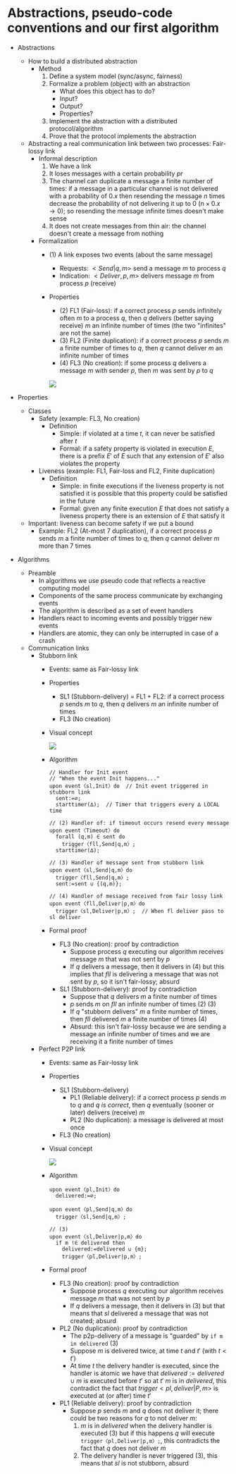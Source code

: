 # Abstractions, pseudo-code conventions and our first algorithm
    
- Abstractions
  - How to build a distributed abstraction
    - Method
      1. Define a system model (sync/async, fairness)
      2. Formalize a problem (object) with an abstraction
          - What does this object has to do?
          - Input?
          - Output?
          - Properties?
      3. Implement the abstraction with a distributed protocol/algorithm
      4. Prove that the protocol implements the abstraction
  - Abstracting a real communication link between two processes: Fair-lossy link
    - Informal description
      1. We have a link
      2. It loses messages with a certain probability $`pr`$
      3. The channel can duplicate a message a finite number of times: if a message in a particular channel is not delivered with a probability of $`0.x`$ then resending the message $`n`$ times decrease the probability of not delivering it up to $`0`$ ($`n \times 0.x \rightarrow 0`$); so resending the message infinite times doesn't make sense
      4. It does not create messages from thin air: the channel doesn't create a message from nothing
    - Formalization
      - (1) A link exposes two events (about the same message)
        - Requests: $`<Send | q,m>`$ send a message $`m`$ to process $`q`$
        - Indication: $`<Deliver, p,m>`$ delivers message $`m`$ from process $`p`$ (receive)
      - Properties
        - (2) FL1 (Fair-loss): if a correct process $`p`$ sends infinitely often $`m`$ to a process $`q`$, then $`q`$ delivers (better saying receive) $`m`$ an infinite number of times (the two "infinites" are not the same)
        - (3) FL2 (Finite duplication): if a correct process $`p`$ sends $`m`$ a finite number of times to $`q`$, then $`q`$ cannot deliver $`m`$ an infinite number of times
        - (4) FL3 (No creation): if some process $`q`$ delivers a message $`m`$ with sender $`p`$, then $`m`$ was sent by $`p`$ to $`q`$

        ![](../../res/img/14.png)

- Properties
  - Classes
    - Safety (example: FL3, No creation)
      - Definition 
        - Simple: if violated at a time $`t`$, it can never be satisfied after $`t`$
        - Formal: if a safety property is violated in execution $`E`$, there is a prefix $`E'`$ of $`E`$ such that any extension of $`E'`$ also violates the property
    - Liveness (example: FL1, Fair-loss and FL2, Finite duplication)
      - Definition
        - Simple: in finite executions if the liveness property is not satisfied it is possible that this property could be satisfied in the future 
        - Formal: given any finite execution $`E`$ that does not satisfy a liveness property there is an extension of $`E`$ that satisfy it
  - Important: liveness can become safety if we put a bound 
    - Example: FL2 (At-most 7 duplication), if a correct process $`p`$ sends $`m`$ a finite number of times to $`q`$, then $`q`$ cannot deliver $`m`$ more than 7 times
- Algorithms
  - Preamble
    - In algorithms we use pseudo code that reflects a reactive computing model
    - Components of the same process communicate by exchanging events
    - The algorithm is described as a set of event handlers
    - Handlers react to incoming events and possibly trigger new events
    - Handlers are atomic, they can only be interrupted in case of a crash
  - Communication links
    - Stubborn link
      - Events: same as Fair-lossy link
      - Properties
        - SL1 (Stubborn-delivery) = FL1 + FL2: if a correct process $`p`$ sends $`m`$ to $`q`$, then $`q`$ delivers $`m`$ an infinite number of times
        - FL3 (No creation)
      - Visual concept

          ![](../../res/img/15.png)

      - Algorithm
        ```
        // Handler for Init event
        // "When the event Init happens..."
        upon event〈sl,Init〉do  // Init event triggered in stubborn link
          sent:=∅;
          starttimer(∆);  // Timer that triggers every ∆ LOCAL time
        
        // (2) Handler of: if timeout occurs resend every message
        upon event〈Timeout〉do
          forall (q,m) ∈ sent do 
            trigger〈fll,Send|q,m〉;
          starttimer(∆);
        
        // (3) Handler of message sent from stubborn link 
        upon event〈sl,Send|q,m〉do
          trigger〈fll,Send|q,m〉;
          sent:=sent ∪ {(q,m)};
        
        // (4) Handler of message received from fair lossy link 
        upon event〈fll,Deliver|p,m〉do
          trigger〈sl,Deliver|p,m〉;  // When fl deliver pass to sl deliver
        ```
      - Formal proof
        - FL3 (No creation): proof by contradiction
          - Suppose process $`q`$ executing our algorithm receives message $`m`$ that was not sent by $`p`$
          - If $`q`$ delivers a message, then it delivers in (4) but this implies that $`fll`$ is delivering a message that was not sent by $`p`$, so it isn't fair-lossy; absurd
        - SL1 (Stubborn-delivery): proof by contradiction
          - Suppose that $`q`$ delivers $`m`$ a finite number of times
          - $`p`$ sends $`m`$ on $`fll`$ an infinite number of times (2) (3)
          - If $`q`$ "stubborn delivers" $`m`$ a finite number of times, then $`fll`$ delivered $`m`$ a finite number of times (4)
          - Absurd: this isn't fair-lossy because we are sending a message an infinite number of times and we are receiving it a finite number of times
    - Perfect P2P link
      - Events: same as Fair-lossy link
      - Properties
        - SL1 (Stubborn-delivery)
          - PL1 (Reliable delivery): if a correct process $`p`$ sends $`m`$ to $`q`$ and _$`q`$ is correct_, then $`q`$ eventually (sooner or later) delivers (receive) $`m`$
          - PL2 (No duplication): a message is delivered at most once
        - FL3 (No creation)
      - Visual concept

          ![](../../res/img/16.png)

      - Algorithm
        ```
        upon event〈pl,Init〉do
          delivered:=∅;

        upon event〈pl,Send|q,m〉do
          trigger〈sl,Send|q,m〉;

        // (3)  
        upon event〈sl,Deliver|p,m〉do
          if m !∈ delivered then
            delivered:=delivered ∪ {m};
            trigger〈pl,Deliver|p,m〉;
        ```
      - Formal proof
        - FL3 (No creation): proof by contradiction
          - Suppose process $`q`$ executing our algorithm receives message $`m`$ that was not sent by $`p`$
          - If $`q`$ delivers a message, then it delivers in (3) but that means that $`sl`$ delivered a message that was not created; absurd
        - PL2 (No duplication): proof by contradiction
          - The p2p-delivery of a message is "guarded" by `if m in delivered` (3)
          - Suppose $`m`$ is delivered twice, at time $`t`$ and $`t'`$ (with $`t < t'`$)
          - At time $`t`$ the delivery handler is executed, since the handler is atomic we have that $`delivered:=delivered \cup m`$ is executed before $`t'`$ so at $`t'`$ $`m`$ is in $`delivered`$, this contradict the fact that $`trigger <pl, deliver | P, m>`$ is executed at (or after) time $`t'`$
        - PL1 (Reliable delivery): proof by contradiction
          - Suppose $`p`$ sends $`m`$ and $`q`$ does not deliver it; there could be two reasons for $`q`$ to not deliver $`m`$:
            1. $`m`$ is in $`delivered`$ when the delivery handler is executed (3) but if this happens $`q`$ will execute `trigger〈pl,Deliver|p,m〉;`, this contradicts the fact that $`q`$ does not deliver $`m`$
            2. The delivery handler is never triggered (3), this means that $`sl`$ is not stubborn, absurd